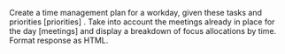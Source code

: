 Create a time management plan for a workday, given these tasks and priorities [priorities] . Take into account the meetings already in place for the day [meetings] and display a breakdown of focus allocations by time. Format response as HTML.
